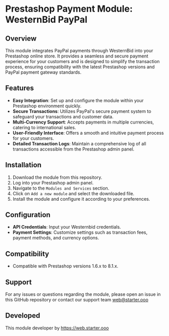 # Prestashop Payment Module: WesternBid PayPal

## Overview
This module integrates PayPal payments through WesternBid into your Prestashop online store. It provides a seamless and secure payment experience for your customers and is designed to simplify the transaction process, ensuring compatibility with the latest Prestashop versions and PayPal payment gateway standards.

## Features

- **Easy Integration**: Set up and configure the module within your Prestashop environment quickly.
- **Secure Transactions**: Utilizes PayPal's secure payment system to safeguard your transactions and customer data.
- **Multi-Currency Support**: Accepts payments in multiple currencies, catering to international sales.
- **User-Friendly Interface**: Offers a smooth and intuitive payment process for your customers.
- **Detailed Transaction Logs**: Maintain a comprehensive log of all transactions accessible from the Prestashop admin panel.

## Installation

1. Download the module from this repository.
2. Log into your Prestashop admin panel.
3. Navigate to the `Modules and Services` section.
4. Click on `Add a new module` and select the downloaded file.
5. Install the module and configure it according to your preferences.

## Configuration

- **API Credentials**: Input your Westernbid credentials.
- **Payment Settings**: Customize settings such as transaction fees, payment methods, and currency options.

## Compatibility

- Compatible with Prestashop versions 1.6.x to 8.1.x.

## Support

For any issues or questions regarding the module, please open an issue in this GitHub repository or contact our support team web@starter.ooo

## Developed
This module developer by https://web.starter.ooo


